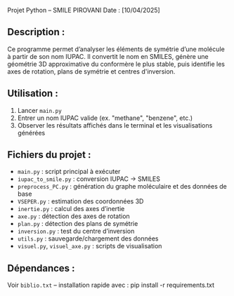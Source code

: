 Projet Python – SMILE 
PIROVANI
Date : [10/04/2025]

Description :
-------------
Ce programme permet d’analyser les éléments de symétrie d’une molécule à partir de son nom IUPAC. Il convertit le nom en SMILES, génère une géométrie 3D approximative du conformère le plus stable, puis identifie les axes de rotation, plans de symétrie et centres d'inversion.

Utilisation :
-------------
1. Lancer `main.py`
2. Entrer un nom IUPAC valide (ex. "methane", "benzene", etc.)
3. Observer les résultats affichés dans le terminal et les visualisations générées

Fichiers du projet :
--------------------
- `main.py` : script principal à exécuter
- `iupac_to_smile.py` : conversion IUPAC → SMILES
- `preprocess_PC.py` : génération du graphe moléculaire et des données de base
- `VSEPER.py` : estimation des coordonnées 3D
- `inertie.py` : calcul des axes d’inertie
- `axe.py` : détection des axes de rotation
- `plan.py` : détection des plans de symétrie
- `inversion.py` : test du centre d’inversion
- `utils.py` : sauvegarde/chargement des données
- `visuel.py`, `visuel_axe.py` : scripts de visualisation

Dépendances :
-------------
Voir `biblio.txt` – installation rapide avec :
    pip install -r requirements.txt
